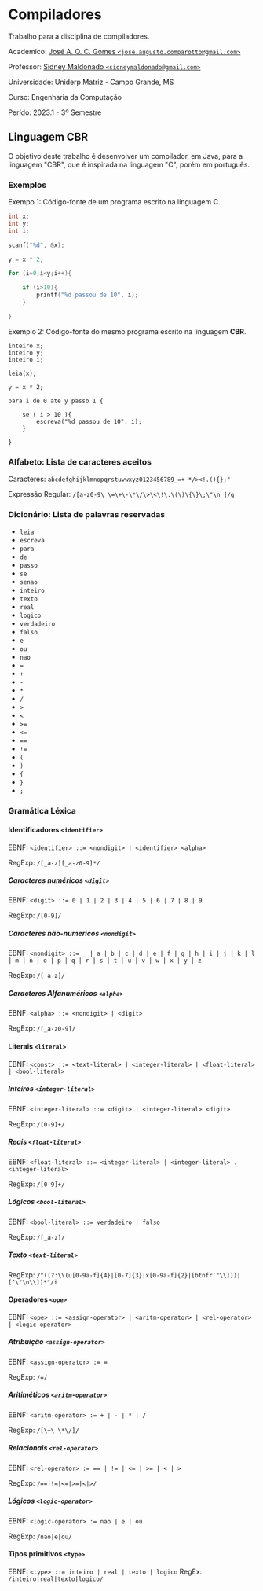 # Compiladores

Trabalho para a disciplina de compiladores.

Academico: [José A. Q. C. Gomes `<jose.augusto.comparotto@gmail.com>`](mailto:jose.augusto.comparotto@gmail.com)

Professor: [Sidney Maldonado `<sidneymaldonado@gmail.com>`](mailto:sidneymaldonado@gmail.com)

Universidade: Uniderp Matriz - Campo Grande, MS

Curso: Engenharia da Computação

Perído: 2023.1 - 3º Semestre

## Linguagem CBR

O objetivo deste trabalho é desenvolver um compilador, em Java, para a linguagem "CBR", que é inspirada na linguagem "C", porém em português.

### Exemplos

Exempo 1: Código-fonte de um programa escrito na linguagem **C**.

```c
int x;
int y;
int i;

scanf("%d", &x);

y = x * 2;

for (i=0;i<y;i++){

    if (i>10){
        printf("%d passou de 10", i);
    }

}
```

Exemplo 2: Código-fonte do mesmo programa escrito na linguagem **CBR**.

```
inteiro x;
inteiro y;
inteiro i;

leia(x);

y = x * 2;

para i de 0 ate y passo 1 {

    se ( i > 10 ){
        escreva("%d passou de 10", i);
    }

}
```

### Alfabeto: Lista de caracteres aceitos

Caracteres: `abcdefghijklmnopqrstuvwxyz0123456789_=+-*/><!.(){};"`

Expressão Regular: `/[a-z0-9\_\=\+\-\*\/\>\<\!\.\(\)\{\}\;\"\n ]/g`

### Dicionário: Lista de palavras reservadas

* `leia`
* `escreva`
* `para`
* `de`
* `passo`
* `se`
* `senao`
* `inteiro`
* `texto`
* `real`
* `logico`
* `verdadeiro`
* `falso`
* `e`
* `ou`
* `nao`
* `=`
* `+`
* `-`
* `*`
* `/`
* `>`
* `<`
* `>=`
* `<=`
* `==`
* `!=`
* `(`
* `)`
* `{`
* `}`
* `;`

### Gramática Léxica

#### Identificadores `<identifier>`

EBNF: `<identifier> ::= <nondigit> | <identifier> <alpha>`

RegExp: `/[_a-z][_a-z0-9]*/`

##### Caracteres numéricos `<digit>`

EBNF: `<digit> ::= 0 | 1 | 2 | 3 | 4 | 5 | 6 | 7 | 8 | 9`

RegExp: `/[0-9]/`

##### Caracteres não-numericos `<nondigit>`

EBNF: `<nondigit> ::= _ | a | b | c | d | e | f | g | h | i | j | k | l | m | n | o | p | q | r | s | t | u | v | w | x | y | z`

RegExp: `/[_a-z]/`

##### Caracteres Alfanuméricos `<alpha>`

EBNF: `<alpha> ::= <nondigit> | <digit>`

RegExp: `/[_a-z0-9]/`

#### Literais `<literal>`

EBNF: `<const> ::= <text-literal> | <integer-literal> | <float-literal> | <bool-literal> `

##### Inteiros `<integer-literal>`

EBNF: `<integer-literal> ::= <digit> | <integer-literal> <digit>`

RegExp: `/[0-9]+/`

##### Reais `<float-literal>`

EBNF: `<float-literal> ::= <integer-literal> | <integer-literal> . <integer-literal>  `

RegExp: `/[0-9]+/`

##### Lógicos `<bool-literal>`

EBNF: `<bool-literal> ::= verdadeiro | falso`

RegExp: `/[_a-z]/`

##### Texto `<text-literal>`

RegExp: `/"((?:\\(u[0-9a-f]{4}|[0-7]{3}|x[0-9a-f]{2}|[btnfr'"\\]))|[^\"\n\\])*"/i`

#### Operadores `<ope>`

EBNF: `<ope> ::= <assign-operator> | <aritm-operator> | <rel-operator> | <logic-operator>`

##### Atribuição `<assign-operator>`

EBNF: `<assign-operator> := =`

RegExp: `/=/`

##### Aritiméticos `<aritm-operator>`

EBNF: `<aritm-operator> := + | - | * | /`

RegExp: `/[\+\-\*\/]/`

##### Relacionais `<rel-operator>`

EBNF: `<rel-operator> := == | != | <= | >= | < | >`

RegExp: `/==|!=|<=|>=|<|>/`

##### Lógicos `<logic-operator>`

EBNF: `<logic-operator> := nao | e | ou`

RegExp: `/nao|e|ou/`

#### Tipos primitivos `<type>`

EBNF: `<type> ::= inteiro | real | texto | logico`
RegEx: `/inteiro|real|texto|logico/`
